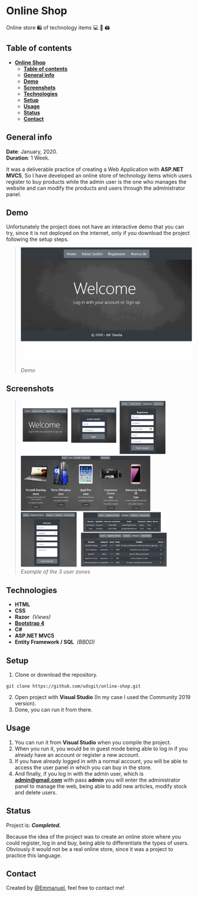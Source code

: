 # **Online Shop**

Online store 🛍️ of technology items 💻 📱 🖨️

## **Table of contents**

- [**Online Shop**](#online-shop)
  - [**Table of contents**](#table-of-contents)
  - [**General info**](#general-info)
  - [**Demo**](#demo)
  - [**Screenshots**](#screenshots)
  - [**Technologies**](#technologies)
  - [**Setup**](#setup)
  - [**Usage**](#usage)
  - [**Status**](#status)
  - [**Contact**](#contact)

## **General info**

**Date**: January, 2020.  
**Duration**: 1 Week.

It was a deliverable practice of creating a Web Application with **ASP.NET MVC5**, So I have developed an online store of technology items which users register to buy products while the admin user is the one who manages the website and can modify the products and users through the administrator panel.

## **Demo**

Unfortunately the project does not have an interactive demo that you can try, since it is not deployed on the internet, only if you download the project following the setup steps.

> <img src="images/demo.gif"/><br><i>Demo</i>

## **Screenshots**

> <img src="images/guest.png" height="150"/>
> <img src="images/normal-user.png" height="150"/>
> <img src="images/admin-user.png" height="150"/><br><i>Example of the 3 user zones</i>

## **Technologies**

- **HTML**
- **CSS**
- **Razor**&nbsp;&nbsp;_(Views)_
- [**Bootstrap 4**](https://getbootstrap.com/docs/4.1)
- **C#**
- **ASP.NET MVC5**
- **Entity Framework / SQL**&nbsp;&nbsp;_(BBDD)_

## **Setup**

1. Clone or download the repository.

```console
git clone https://github.com/udsgit/online-shop.git
```

2. Open project with **Visual Studio** (In my case I used the Community 2019 version).
3. Done, you can run it from there.

## **Usage**

1. You can run it from **Visual Studio** when you compile the project.
2. When you run it, you would be in guest mode being able to log in if you already have an account or register a new account.
3. If you have already logged in with a normal account, you will be able to access the user panel in which you can buy in the store.
4. And finally, if you log in with the admin user, which is **admin@gmail.com** with pass **admin** you will enter the administrator panel to manage the web, being able to add new articles, modify stock and delete users.

## **Status**

Project is: **_Completed._**

Because the idea of the project was to create an online store where you could register, log in and buy, being able to differentiate the types of users. Obviously it would not be a real online store, since it was a project to practice this language.

## **Contact**

Created by [@Emmanuel](https://www.linkedin.com/in/emagleza/), feel free to contact me!
